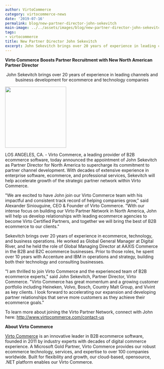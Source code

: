 ```yaml
---
author: VirtoCommerce
category: virtocommerce-news
date: '2019-07-16'
permalink: blog/new-partner-director-john-sekevitch
main-image: ../../assets/images/blog/new-partner-director-john-sekevitch.png
tags:
- virtocommerce
title: New Partner Director John Sekevitch
excerpt: ​​John Sekevitch brings over 20 years of experience in leading channels and business development for ecommerce and technology companies
---
```

<strong class="text">Virto Commerce Boosts Partner Recruitment with New North American Partner Director</strong>
<p class="text" style="text-align:center">
	John Sekevitch brings over 20 years of experience in leading channels and business development for ecommerce and technology companies
</p>
<img src="/assets/images/blog/john-sekevitch.png" height="200" />
<p class="text">
	LOS ANGELES, CA. - Virto Commerce, a leading provider of B2B ecommerce software, today announced the appointment of John Sekevitch
	as Partner Director for North America to supercharge its commitment to partner channel development. With decades of extensive
	experience in enterprise software, ecommerce, and professional services, Sekevitch will help accelerate growth of the strategic
	partner network within Virto Commerce.
</p>
<p class="text">
	"We are excited to have John join our Virto Commerce team with his impactful and consistent track record of helping companies
	grow," said Alexander Siniouguine, CEO & Founder of Virto Commerce. "With our intense focus on building our Virto Partner Network
	in North America, John will help us develop relationships with leading ecommerce agencies to become Virto Certified Partners, and
	together we will bring the best of B2B ecommerce to our clients."
</p>
<p class="text">
	Sekevitch brings over 20 years of experience in ecommerce, technology, and business operations. He worked as Global General Manager
	at Digital River, and he held the role of Global Managing Director at AAXIS Commerce in the B2B and B2C ecommerce businesses.
	Prior to those roles, he spent over 10 years with Accenture and IBM in operations and strategy, building both their technology
	and consulting businesses.
</p>
<p class="text">
	"I am thrilled to join Virto Commerce and the experienced team of B2B ecommerce experts," said John Sekevitch, Partner Director,
	Virto Commerce. "Virto Commerce has great momentum and a growing customer portfolio including Heineken, Volvo, Bosch, Country
	Malt Group, and Vivint as key clients. I look forward to accelerating our expansion and developing partner relationships that
	serve more customers as they achieve their ecommerce goals."
</p>
<p class="text">
	To learn more about joining the Virto Partner Network, connect with John here:
	<a href="/contact-us">http://www.virtocommerce.com/contact-us</a>
</p>
<strong class="text">About Virto Commerce</strong>
<p class="text">
	<a href="/">Virto Commerce</a> is an innovative leader in B2B ecommerce software, founded in 2011 by industry experts with decades
	of digital commerce experience. A Microsoft Gold Partner, Virto Commerce provides our robust ecommerce technology, services, and
	expertise to over 100 companies worldwide. Built for flexibility and growth, our cloud-based, opensource, .NET platform enables
	our Virto Commerce.
</p>